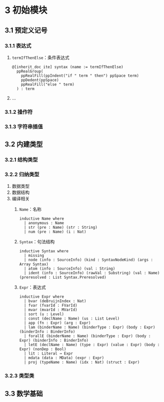 # 3 初始模块

## 3.1 预定义记号
### 3.1.1 表达式
1. `termIfThenElse`：条件表达式

    ```lean
    @[inherit_doc ite] syntax (name := termIfThenElse)
      ppRealGroup(
        ppRealFill(ppIndent("if " term " then") ppSpace term)
        ppDedent(ppSpace)
        ppRealFill("else " term)
      ) : term
    ```

2. ...

### 3.1.2 操作符

### 3.1.3 字符串插值

## 3.2 内建类型
### 3.2.1 结构类型

### 3.2.2 归纳类型
1. 数据类型
2. 数据结构
3. 编译相关
    1. `Name`：名称

        ```lean
        inductive Name where
          | anonymous : Name
          | str (pre : Name) (str : String)
          | num (pre : Name) (i : Nat)
        ```

    2. `Syntax`：句法结构

        ```lean
        inductive Syntax where
          | missing
          | node (info : SourceInfo) (kind : SyntaxNodeKind) (args : Array Syntax)
          | atom (info : SourceInfo) (val : String)
          | ident (info : SourceInfo) (rawVal : Substring) (val : Name) (preresolved : List Syntax.Preresolved)
        ```

    3. `Expr`：表达式

        ```lean
        inductive Expr where
          | bvar (deBruijnIndex : Nat)
          | fvar (fvarId : FVarId)
          | mvar (mvarId : MVarId)
          | sort (u : Level)
          | const (declName : Name) (us : List Level)
          | app (fn : Expr) (arg : Expr)
          | lam (binderName : Name) (binderType : Expr) (body : Expr) (binderInfo : BinderInfo)
          | forallE (binderName : Name) (binderType : Expr) (body : Expr) (binderInfo : BinderInfo)
          | letE (declName : Name) (type : Expr) (value : Expr) (body : Expr) (nonDep : Bool)
          | lit : Literal → Expr
          | mdata (data : MData) (expr : Expr)
          | proj (typeName : Name) (idx : Nat) (struct : Expr)
        ```

        <!-- 1. `bvar`：约束变量，用 $\text{de Bruijn}$ 序列表示
        1. `fvar`：自由变量，即非约束出现的变量，用 `LocalContext` 内的 ID 表示
        2. `mvar`：元变量，相当于表达式中的占位符，用 `MetavarContext` 内的 ID 表示
        3. `sort`：`Type u` 或 `Prop` 等
        4. `const`：在 Lean 文档中预定义的常量
        5. `app`：函数应用
        6. `lam`：$\lambda$ 表达式 `lam n t b`，相当于 `fun ($n : $t) => $b`
        7. `forallE`：依值箭头表达式 `forallE n t b`，相当于 `($n : $t) → $b`  
            非依值箭头表达式 `α → β` 是依值箭头表达式 `(a : α) → β`（其中 `β` 不依赖于 `a`）的特殊情形
        8.  `letE`：`let` 表达式 `letE n t v b`，相当于 `let ($n : $t) := $v in $b`
        9.  `lit`：字面值
        10. `mdata`：元数据
        11. `proj`：投影 -->

### 3.2.3 类型类

## 3.3 数学基础
